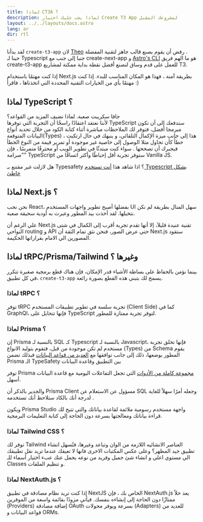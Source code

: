 ```yaml
---
title: لماذا CT3A ؟
description: لماذا يجب عليك اختيار Create T3 App لمشروعك المقبل
layout: ../../layouts/docs.astro
lang: ar
dir: rtl
---
```


لقد بدأنا `create-t3-app` لان [Theo](https://twitter.com/t3dotgg) رفض أن يقوم بصنع قالب جاهز لتقنية المفضلة .  
حبنا لـ Typescript جنبا إلى جنب مع create-next-app و [Astro's CLI](https://astro.build) هو ما الهم فريق create-t3-app للعمل على قدم وساق لنصنع أفضل نقطة بداية ممكنة لمشاريع T3.

إذا كنت مهتمًا باستخدام Next.js بطريقة آمنة ، فهذا هو المكان المناسب للبدء. إذا كنت مهتمًا بأي من الخيارات التقنية المحددة التي اتخذناها ، فاقرأ :)

## لماذا TypeScript ؟

جافا سكريبت صعبة. لماذا نضيف المزيد من القواعد؟  
لأننا نعتقد اعتقادًا راسخًا أن التجربة التي توفرها TypeScript ستدفعك إلى أن تكون مبرمجا أفضل، فتوفر لك الملاحظات مباشرة أثناء كتابة الكود من خلال تحديد أنواع البيانات المتوقعة(Types) ، هذا إلى جانب ميزة الإكمال التلقائي، و ينبهك في حال ارتكبت خطأَ كأن تحاول مثلا الوصول إلى خاصية غير موجودة أو تمرير قيمة من النوع الخطأ فيجبرك أن تصححها . سواء كنت مبتدئًا في تطوير الويب أو محترفًا متمرسًا ، فإن "صرامة" TypeScript ستوفر تجربة أقل إحباطًا وأكثر اتساقًا من Vanilla JS.

هل لازلت غير مقتنع بـ Typesafety ؟ اذا شاهد هذا [أنت تستخدم Typescript بشكل خاطئ](https://www.youtube.com/watch?v=RmGHnYUqQ4k)

## لماذا Next.js ؟

نحن نحب React، بفضلها أصبح تطوير واجهات المستخدم UI سهل المنال بطريقة لم نكن نتخيلها. لقد أخذت بيد المطور وعبرت به أودية سحيقة صعبة.

علي الرغم أن Next.js تقنية عنيدة قليلاَ، إلا أنها تقدم تجربة أقرب إلى الكمال في شتى النواحي routing و API حتي عرض الصور، فنحن نثق تمام الثقة أن Next.js ستقود المصورين الي الامام بقراراتها الحكيمة.

## لماذا tRPC/Prisma/Tailwind وغيرها ؟

بينما نؤمن بالحفاظ على بساطة الأشياء قدر الإمكان، فإن هناك قطع برمجية صغيرة تتكرر في كل تطبيق، `create-t3-app` يسمح لك بتبني هذه القطع بصورة رائعة.

### لماذا tRPC ؟

توفر tRPC تجربة سلسة في تطوير تطبيقات المستخدم (Client Side) كما في GraphQl، فإنها تتحايل على TypeScript لتوفر تجربة ممتازة للمطور.

### لماذا Prisma ؟

إن Prisma بالنسبة لـ SQL كـ Typescript بالنسبة لـ Javascript، فإنها تخلق تجربة مستخدم لم تكن موجودة من قبل، فتقوم بتوليد الانواع (Types) من Schema يقوم المطور بوضعها، ذلك إلى جانب توافقها مع [العديد من قواعد البيانات](https://www.prisma.io/docs/concepts/database-connectors)
فبذلك تضمن Prisma الـ TypeSafety بين التطبيق وقاعدة البيانات

توفر Prisma [مجموعة كاملة من الأدوات](https://www.prisma.io/docs/concepts/overview/should-you-use-prisma#-you-want-a-tool-that-holistically-covers-your-database-workflows) التي تجعل التفاعلات اليومية مع قاعدة البيانات أسهل.

والجدير بالذكر أن Prisma Client مسؤول عن الاستعلام عن SQL وجعله أمرًا سهلاً للغاية لدرجة أنك بالكاد ستلاحظ أنك تستخدمه .

ويكون Prisma Studio واجهة مستخدم رسومية ملائمة لقاعدة بياناتك والتي تتيح لك قراءة بياناتك ومعالجتها بسرعة دون الحاجة إلى كتابة التعليمات البرمجية.

### لماذا Tailwind CSS ؟

توفر لك Tailwind العناصر الانشائيه اللازمة من الوان وتباعد وغيرها، فتُسهل انشاء تطبيق جيد المظهر؟ وعلى عكس المكتبات الاخرى فانها لا تعيقك عندما تريد نقل تطبيقك الي مستوي اعلي و انشاء شئ جميل وفريد من نوعه يحمل عنك عبء اختيار أسماء للـ Classes و تنظيم الملفات.

### لماذا NextAuth.js ؟

إذا كنت تريد نظام مصادقة في تطبيق NextJS الخاص بك ، فإن NextAuth.js يعد حلاً ممتازًا دون الحاجة إلى إنشاءه بنفسك. فيأتي مزودًا بقائمة واسعة من الموفرين (Providers) إضافة مصادقة OAuth بسرعة ويوفر محولات (Adapters) للعديد من قواعد البيانات و ORMs.
